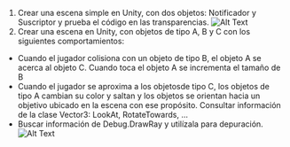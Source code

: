 1. Crear una escena simple en Unity, con dos objetos: Notificador y Suscriptor y prueba el código en las transparencias.
![Alt Text](https://github.com/alu0101325583/Interfaces-Inteligentes/blob/main/Lab%202/Gifs/P2-Gif1.gif)
2. Crear una escena en Unity, con objetos de tipo A, B y C con los siguientes comportamientos:
- Cuando el jugador colisiona con un objeto de tipo B, el objeto A se acerca al objeto C. Cuando toca el objeto A se incrementa el tamaño de B
- Cuando el jugador se aproxima a los objetosde tipo C, los objetos de tipo A cambian su color y saltan y los objetos se orientan hacia un objetivo ubicado en la escena con ese propósito. Consultar información de la clase Vector3: LookAt, RotateTowards, ...
- Buscar información de Debug.DrawRay y utilízala para depuración.
![Alt Text](https://github.com/alu0101325583/Interfaces-Inteligentes/blob/main/Lab%202/Gifs/P2-Gif2.gif)
